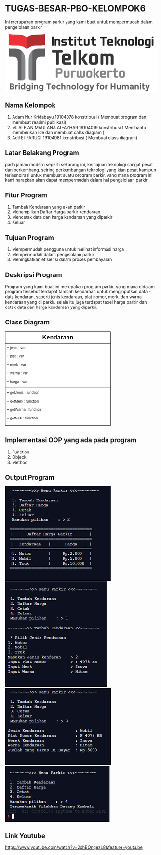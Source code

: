 # TUGAS-BESAR-PBO-KELOMPOK6
Ini merupakan program parkir yang kami buat untuk mempermudah dalam pengelolaan parkir

<img src = "https://github.com/adamnurk/TUGAS-BESAR-PBO-KELOMPOK6/blob/main/LOGO-ITTP-Tagline.png">

## Nama Kelompok
1. Adam Nur Kridabayu             19104078 konstribusi ( Membuat program dan membuat readmi publikasi)
2. M. ALFIAN MAULANA AL-AZHAR     19104019 konstribusi ( Membantu memberikan ide dan membuat calss diagram )
3. Adil El-FARUQI                 19104081 konstribusi ( Membuat class diagram)

## Latar Belakang Program
pada jaman modern seperti sekarang ini, kemajuan teknologi sangat pesat dan berkembang. seiring perkembangan 
teknologi yang kian pesat kamipun terinsnpirasi untuk membuat suatu program parkir, yang mana program ini 
kami harapkan akan dapat mempermudah dalam hal pengelolaan parkir.

## Fitur Program 
1. Tambah Kendaraan yang akan parkir
2. Menampilkan Daftar Harga parkir kendaraan 
3. Mencetak data dan harga kendaraan yang diparkir
4. Keluar 

## Tujuan Program
1. Mempermudah pengguna untuk melihat informasi harga  
2. Mempermudah dalam pengelolaan parkir
3. Meningkatkan efisiensi dalam proses pembayaran

## Deskripsi Program
Program yang kami buat ini merupakan program parkir, yang mana didalam program tersebut terdapat 
tambah kendaraan untuk menginputkan data - data kendaran, seperti jenis kendaraan, plat nomor, 
merk, dan warna kendaraan yang di parkir. selain itu juga terdapat tabel harga parkir dan 
cetak data dan harga kendaraan yang diparkir.

## Class Diagram 
<img src = "https://github.com/adamnurk/TUGAS-BESAR-PBO-KELOMPOK6/blob/main/Class%20Diagram.png">

## Implementasi OOP yang ada pada program
1. Function
2. Objeck
3. Method

## Output Program
<img src = "https://github.com/adamnurk/TUGAS-BESAR-PBO-KELOMPOK6/blob/main/Parkir1.PNG">
<img src = "https://github.com/adamnurk/TUGAS-BESAR-PBO-KELOMPOK6/blob/main/Parkir2.PNG">
<img src = "https://github.com/adamnurk/TUGAS-BESAR-PBO-KELOMPOK6/blob/main/Parkir3.PNG">
<img src = "https://github.com/adamnurk/TUGAS-BESAR-PBO-KELOMPOK6/blob/main/Parkir4.PNG">

## Link Youtube
https://www.youtube.com/watch?v=2xhBQnqezL8&feature=youtu.be
